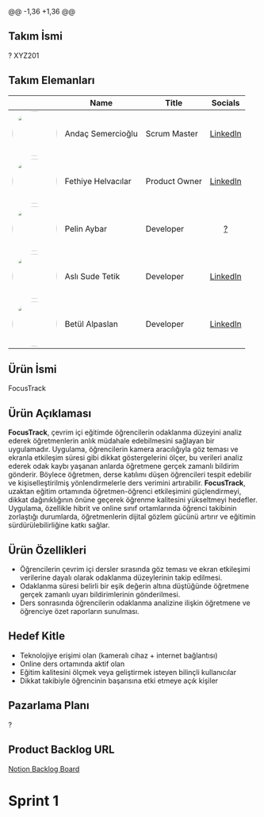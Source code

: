 @@ -1,36 +1,36 @@
## **Takım İsmi**
?
XYZ201
## Takım Elemanları
|    | <div align="center">Name</div>   | <div align="center">Title</div>  | <div align="center">Socials</div>     |
| :-----------: | :---------- | :---------- | :----------: |
|  <img src="https://media.licdn.com/dms/image/v2/C4E03AQEhvMncbjRv7Q/profile-displayphoto-shrink_800_800/profile-displayphoto-shrink_800_800/0/1632598742282?e=1756944000&v=beta&t=fiBRzrkfeJqs_wfLhKzXBodhZfU2wFV0QyIEQtbcvD8" style="width:90px;border-radius:50%;" />  | Andaç Semercioğlu     | Scrum Master     | [LinkedIn](https://www.linkedin.com/in/andaçsemercioğlu614a221/) |
|  <img src="https://media.licdn.com/dms/image/v2/D4D03AQEYfAs_ZyAC8A/profile-displayphoto-shrink_400_400/B4DZZJkhazG4Ag-/0/1744991034119?e=1756944000&v=beta&t=Y4HpvxXS-X62G9ot3n8c1EyRCZ-H_YkCTru3UNICnoc" style="width:90px;border-radius:50%;" />    | Fethiye Helvacılar     | Product Owner     |  [LinkedIn](https://www.linkedin.com/in/fethiye-helvacılar-/) |
|  <img src="https://media-ist1-1.cdn.whatsapp.net/v/t61.24694-24/490582599_1018616110037198_2493338500823816807_n.jpg?ccb=11-4&oh=01_Q5Aa1wF3zTIrEiuWti38FtbdypR9T4IycRW9ztX1EkW3EuQidw&oe=686FFCC2&_nc_sid=5e03e0&_nc_cat=100" style="width:90px;border-radius:50%;" />  | Pelin Aybar      | Developer      |  [?](?) |
|  <img src="https://media.licdn.com/dms/image/v2/D4D03AQFcQhrspwZesQ/profile-displayphoto-shrink_400_400/profile-displayphoto-shrink_400_400/0/1689010607427?e=1756944000&v=beta&t=iu8xj1zMREnCGIZQRQyE5SlHdHenOqnuTdLHGopRBBs" style="width:90px;border-radius:50%;" />   | Aslı Sude Tetik      | Developer     |    [LinkedIn](https://www.linkedin.com/in/aslisdetetik/) |
|  <img src="https://media-ist1-1.cdn.whatsapp.net/v/t61.24694-24/425744866_793636506130854_8314509623269591097_n.jpg?ccb=11-4&oh=01_Q5Aa1wGmKtEqMz930Ygu0xx_V3_fMQwnl4-9qoPYm5TUsi9y9w&oe=686FEB32&_nc_sid=5e03e0&_nc_cat=106" style="width:90px;border-radius:50%;" />   | Betül Alpaslan      | Developer     |    [LinkedIn](https://www.linkedin.com/in/betül-alpaslan-164998289/) |

## Ürün İsmi
FocusTrack
## Ürün Açıklaması
**FocusTrack**, çevrim içi eğitimde öğrencilerin odaklanma düzeyini analiz ederek öğretmenlerin anlık müdahale edebilmesini sağlayan bir uygulamadır. Uygulama, öğrencilerin kamera aracılığıyla göz teması ve ekranla etkileşim süresi gibi dikkat göstergelerini ölçer, bu verileri analiz ederek odak kaybı yaşanan anlarda öğretmene gerçek zamanlı bildirim gönderir. Böylece öğretmen, derse katılımı düşen öğrencileri tespit edebilir ve kişiselleştirilmiş yönlendirmelerle ders verimini artırabilir. **FocusTrack**, uzaktan eğitim ortamında öğretmen-öğrenci etkileşimini güçlendirmeyi, dikkat dağınıklığının önüne geçerek öğrenme kalitesini yükseltmeyi hedefler. Uygulama, özellikle hibrit ve online sınıf ortamlarında öğrenci takibinin zorlaştığı durumlarda, öğretmenlerin dijital gözlem gücünü artırır ve eğitimin sürdürülebilirliğine katkı sağlar.

## Ürün Özellikleri
- Öğrencilerin çevrim içi dersler sırasında göz teması ve ekran etkileşimi verilerine dayalı olarak odaklanma düzeylerinin takip edilmesi.
- Odaklanma süresi belirli bir eşik değerin altına düştüğünde öğretmene gerçek zamanlı uyarı bildirimlerinin gönderilmesi.
- Ders sonrasında öğrencilerin odaklanma analizine ilişkin öğretmene ve öğrenciye özet raporların sunulması.

## Hedef Kitle
- Teknolojiye erişimi olan (kameralı cihaz + internet bağlantısı)
- Online ders ortamında aktif olan
- Eğitim kalitesini ölçmek veya geliştirmek isteyen bilinçli kullanıcılar
- Dikkat takibiyle öğrencinin başarısına etki etmeye açık kişiler

## Pazarlama Planı
?
## Product Backlog URL
[Notion Backlog Board](...)

# Sprint 1
